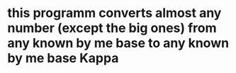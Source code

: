 # this programm converts almost any number (except the big ones) from any known by me base to any known by me base Kappa
